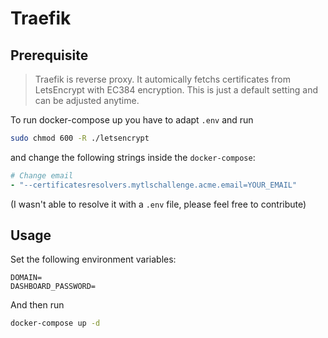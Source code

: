 # Traefik

## Prerequisite

> Traefik is reverse proxy. It automically fetchs certificates from LetsEncrypt with EC384 encryption. This is just a default setting and can be adjusted anytime.

To run docker-compose up you have to adapt `.env` and run

```sh
sudo chmod 600 -R ./letsencrypt
```

and change the following strings inside the `docker-compose`:

```yaml
# Change email
- "--certificatesresolvers.mytlschallenge.acme.email=YOUR_EMAIL"
```

(I wasn't able to resolve it with a `.env` file, please feel free to contribute)

## Usage

Set the following environment variables:

```env
DOMAIN=
DASHBOARD_PASSWORD=
```

And then run

```sh
docker-compose up -d
```
